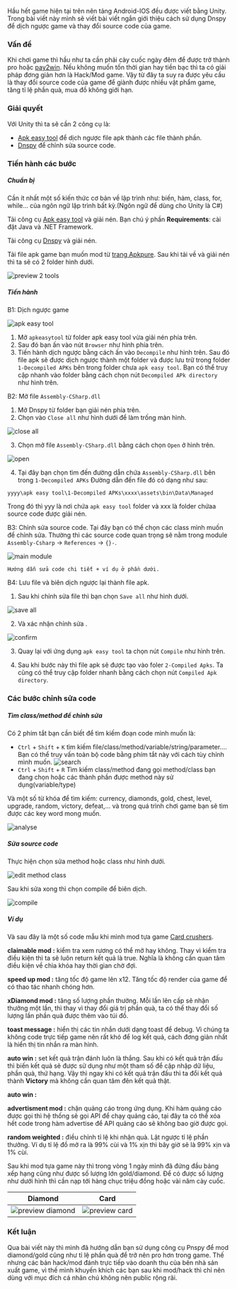 Hầu hết game hiện tại trên nên tảng Android-IOS đều được viết bằng Unity. Trong bài viết này mình sẽ viết bài viết ngắn giới thiệu cách sử dụng Dnspy để dịch ngược game và thay đổi source code của game.

### Vấn đề
Khi chơi game thì hầu như ta cần phải cày cuốc ngày đêm để được trở thành pro hoặc [pay2win](https://www.google.com/search?q=pay+to+win&sxsrf=APq-WBtU7ldCNGSAJB-itAucabjwTGAA-Q%3A1650805154716&ei=okllYs2iK4_P2roP9M6OoA4&ved=0ahUKEwjN-9u24Kz3AhWPp1YBHXSnA-QQ4dUDCA4&uact=5&oq=pay+to+win&gs_lcp=Cgxnd3Mtd2l6LXNlcnAQAzIECCMQJzIFCAAQywEyBQgAEMsBMgUIABCABDIFCAAQywEyBQgAEMsBMgUIABCABDIFCAAQgAQyBQgAEIAEMgUIABCABDoHCAAQRxCwAzoGCAAQFhAeSgQIQRgASgQIRhgAUPQCWK4JYJQQaAFwAXgAgAFkiAHSA5IBAzQuMZgBAKABAcgBCMABAQ&sclient=gws-wiz-serp). Nếu không muốn tốn thời gian hay tiền bạc thì ta có giải pháp đơng giản hơn là Hack/Mod game.
Vậy từ đây ta suy ra được yêu cầu là thay đổi source code của game để giành được nhiều vật phẩm game, tăng tỉ lệ phần quà, mua đồ không giới hạn.
### Giải quyết
Với Unity thì ta sẽ cần 2 công cụ là:

- [Apk easy tool](https://forum.xda-developers.com/t/tool-windows-apk-easy-tool-v1-59-2-2021-04-03.3333960/) để dịch ngược file apk thành các file thành phần. 
- [Dnspy](https://github.com/dnSpy/dnSpy/releases) để chỉnh sửa source code.

### Tiến hành các bước

##### Chuẩn bị

Cần ít nhất một số kiến thức cơ bản về lập trình như: biến, hàm, class, for, while... của ngôn ngữ lập trình bất kỳ.(Ngôn ngữ để dùng cho Unity là C#)

Tải công cụ [Apk easy tool](https://forum.xda-developers.com/t/tool-windows-apk-easy-tool-v1-59-2-2021-04-03.3333960/) và giải nén. Bạn chú ý phần **Requirements**: cài đặt Java và .NET Framework.

Tải công cụ [Dnspy](https://github.com/dnSpy/dnSpy/releases) và giải nén.

Tải file apk game bạn muốn mod từ [trang Apkpure](https://apkpure.com/).
Sau khi tải về và giải nén thì ta sẽ có 2 folder hình dưới.

![preview 2 tools](images/preview_tool_content.png)

##### Tiến hành

B1: Dịch ngược game

![apk easy tool](images/initial_screen_apk_easy_tool.png)

1. Mở `apkeasytool` từ folder apk easy tool vừa giải nén phía trên. 
2. Sau đó bạn ấn vào nút `Browser` như hình phía trên.
3. Tiến hành dịch ngược bằng cách ấn vào `Decompile` như hình trên. Sau đó file apk sẽ được dịch ngược thành một folder và được lưu trữ trong folder `1-Decompiled APKs` bên trong folder chưa `apk easy tool`. Bạn có thể truy cập nhanh vào folder bằng cách chọn nút `Decompiled APk directory` như hình trên.

B2: Mở file `Assembly-CSharp.dll` 

1. Mở Dnspy từ folder bạn giải nén phía trên. 
2. Chọn vào `Close all` như hình dưới để làm trống màn hình.

![close all](images/close_all.png)

3. Chọn mở file `Assembly-CSharp.dll` bằng cách chọn `Open` ở hình trên.

![open](images/open_dll.png)

4. Tại đây bạn chọn tìm đến đường dẫn chứa `Assembly-CSharp.dll` bên trong `1-Decompiled APKs`
 Đường dẫn đến file đó có dạng như sau:

```
yyyy\apk easy tool\1-Decompiled APKs\xxxx\assets\bin\Data\Managed
```
Trong đó thì yyy là nơi chứa `apk easy tool` folder và xxx là folder chứaa source code được giải nén.

B3: Chỉnh sửa source code.
Tại đây bạn có thể chọn các class mình muốn để chỉnh sửa. Thường thì các source code quan trọng sẽ nằm trong module `Assembly-Csharp` -> `References` -> `{}-`. 

![main module](images/main_module_dnspy.png)

```Hướng dẫn sửa code chi tiết + ví dụ ở phần dưới.```

B4: Lưu file và biên dịch ngược lại thành file apk.
1. Sau khi chỉnh sửa file thì bạn chọn `Save all` như hình dưới.

![save all](images/save_all.png)

2. Và xác nhận chỉnh sửa .

![confirm](images/confirm_save_all.png)

3. Quay lại với ứng dụng `apk easy tool` ta chọn nút `Compile` như hình trên.

4. Sau khi bước này thì file apk sẽ được tạo vào foler `2-Compiled Apks`. Ta cũng có thể truy cập folder nhanh bằng cách chọn nút `Compiled Apk directory`.

### Các bước chỉnh sửa code
##### Tìm class/method để chỉnh sửa

Có 2 phím tắt bạn cần biết để tìm kiếm đoạn code mình muốn là:

- `Ctrl` + `Shift` + `K` tìm kiếm file/class/method/variable/string/parameter.... Bạn có thể truy vấn toàn bộ code bằng phím tắt này với cách tùy chỉnh mình muốn.
![search](images/search.png)
- `Ctrl` + `Shift` + `R` Tìm kiếm class/method đang gọi method/class bạn đang chọn hoặc các thành phần được method này sử dụng(variable/type)

Và một số từ khóa để tìm kiếm: currency, diamonds, gold, chest, level, upgrade, random, victory, defeat,... và trong quá trình chơi game bạn sẽ tìm được các key word mong muốn.

![analyse](images/analyse.png)

##### Sửa source code
Thực hiện chọn sửa method hoặc class như hình dưới.

![edit method class](images/edit_medthod_or_class.png)

Sau khi sửa xong thì chọn compile để biên dịch.

![compile](images/compile_code.png)


##### Ví dụ
Và sau đây là một số code mẫu khi mình mod tựa game [Card crushers](https://play.google.com/store/apps/details?id=com.noxplay.card.crushers.ccg&hl=vi&gl=US).

<strong>claimable mod :</strong> kiểm tra xem rương có thể mở hay không.
Thay vì kiểm tra điều kiện thì ta sẽ luôn return kết quả là true. Nghĩa là không cần quan tâm điều kiện về chìa khóa hay thời gian chờ đợi.
<script src="https://gist.github.com/Huythanh0x/fba32a719f2bc9da5d6e35280f5f784d.js"></script>
<script src="https://gist.github.com/Huythanh0x/327a8c10b769cb2390aa1a9bce2f624e.js"></script>

<strong>speed up mod :</strong> tăng tốc độ game lên x12.
Tăng tốc độ render của game để có thao tác nhanh chóng hơn.
<script src="https://gist.github.com/Huythanh0x/100289883b912fee9581a486b1b59fdf.js"></script>
<script src="https://gist.github.com/Huythanh0x/6096a8ff853a0829550a6e7416c77b71.js"></script>

<strong>xDiamond mod :</strong> tăng số lượng phần thưởng.
Mỗi lần lên cấp sẽ nhận thưởng một lần, thì thay vì thay đổi giá trị phần quà, ta có thể thay đổi số lượng lần phần quà được thêm vào túi đồ.
<script src="https://gist.github.com/Huythanh0x/96e725cfdea73ae87390149c83331b4d.js"></script>
<script src="https://gist.github.com/Huythanh0x/7982323ce5aa42fcb81d720f318ec652.js"></script>

<strong>toast message :</strong> hiển thị các tin nhắn dưới dạng toast để debug. Vì chúng ta không code trực tiếp game nên rất khó để log kết quả, cách đơng giản nhất là hiển thị tin nhắn ra màn hình.
<script src="https://gist.github.com/Huythanh0x/79ee127529eb3d586e12e4c1f4a3be97.js"></script>

<strong>auto win :</strong> set kết quả trận đánh luôn là thắng.
Sau khi có kết quả trận đấu thì biến kết quả sẽ được sử dụng như một tham số để cập nhập dữ liệu, phần quà, thứ hạng. Vậy thì ngay khi có kết quả trận đấu thì ta đổi kết quả thành **Victory** mà không cần quan tâm đên kết quả thật.
<script src="https://gist.github.com/Huythanh0x/b6093c6d9d6040687dabbabce596b534.js"></script>
<script src="https://gist.github.com/Huythanh0x/ee909b2998df9895bd6c42501e566606.js"></script>

<strong>auto win :</strong>
<script src="https://gist.github.com/Huythanh0x/d415a69ad084de85c3120f6f9150a173.js"></script>
<script src="https://gist.github.com/Huythanh0x/ee909b2998df9895bd6c42501e566606.js"></script>

<strong>advertisment mod :</strong>  chặn quảng cáo trong ứng dụng.
Khi hàm quảng cáo được gọi thì hệ thống sẽ gọi API để chạy quảng cáo, tại đây ta có thể xóa hết code trong hàm advertise để API quảng cáo sẽ không bao giờ được gọi.
<script src="https://gist.github.com/Huythanh0x/9f7d30979ec1d3cd83070d43db28df58.js"></script>
<script src="https://gist.github.com/Huythanh0x/d93cf20aef341ad0d3daf73f1d1a0dcd.js"></script>

<strong>random weighted :</strong> điều chỉnh tỉ lệ khi nhận quà.
Lật ngược tỉ lệ phần thưởng. Ví dụ tỉ lệ đồ mở ra là 99% cùi và 1% xịn thì bây giờ sẽ là 99% xịn và 1% cùi.
<script src="https://gist.github.com/Huythanh0x/f5bdf2a48293922b957772a20dc6aae8.js"></script>
<script src="https://gist.github.com/Huythanh0x/c2b966628e9668f36117bf5c3f184413.js"></script>



Sau khi mod tựa game này thì trong vòng 1 ngày mình đã đứng đầu bảng xếp hạng cũng như được số lượng lớn gold/diamond. Để có được số lượng như dưới hình thì cần nạp tới hàng chục triệu đồng hoặc vài năm cày cuốc.

|                    Diamond                     |                   Card                   |
| :--------------------------------------------: | :--------------------------------------: |
| ![preview diamond](images/preview_diamond.jpg) | ![preview card](images/preview_card.jpg) |

### Kết luận

Qua bài viết này thì mình đã hướng dẫn bạn sử dụng công cụ Pnspy để mod diamond/gold cũng như tỉ lệ phần quà để trở nên pro hơn trong game. Thế nhưng các bản hack/mod đánh trực tiếp vào doanh thu của bên nhà sản xuất game, vì thế mình khuyến khích các bạn sau khi mod/hack thì chỉ nên dùng với mục đích cá nhân chú không nên public rộng rãi.